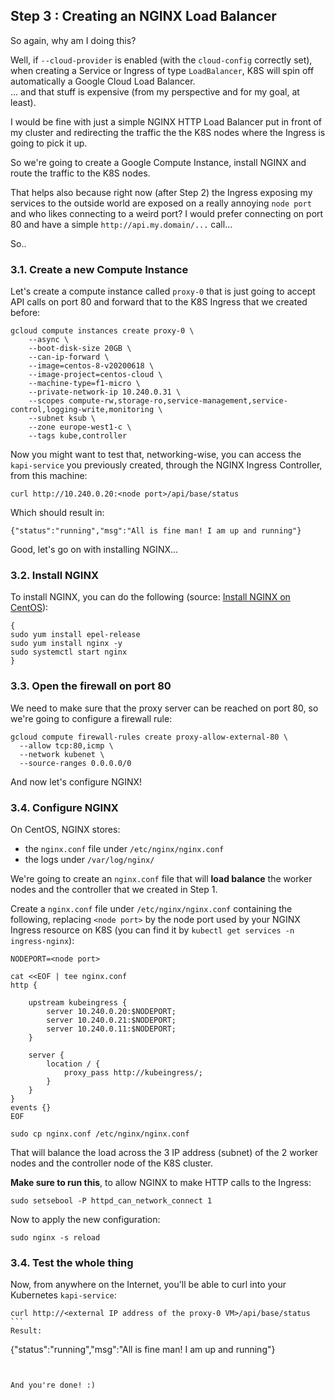 ## Step 3 : Creating an NGINX Load Balancer

So again, why am I doing this? 

Well, if `--cloud-provider` is enabled (with the `cloud-config` correctly set), when creating a Service or Ingress of type `LoadBalancer`, K8S will spin off automatically a Google Cloud Load Balancer. <br>
... and that stuff is expensive (from my perspective and for my goal, at least).

I would be fine with just a simple NGINX HTTP Load Balancer put in front of my cluster and redirecting the traffic the the K8S nodes where the Ingress is going to pick it up. 

So we're going to create a Google Compute Instance, install NGINX and route the traffic to the K8S nodes. 

That helps also because right now (after Step 2) the Ingress exposing my services to the outside world are exposed on a really annoying `node port` and who likes connecting to a weird port? I would prefer connecting on port 80 and have a simple `http://api.my.domain/...` call... 

So.. 

### 3.1. Create a new Compute Instance

Let's create a compute instance called `proxy-0` that is just going to accept API calls on port 80 and forward that to the K8S Ingress that we created before:

```
gcloud compute instances create proxy-0 \
    --async \
    --boot-disk-size 20GB \
    --can-ip-forward \
    --image=centos-8-v20200618 \
    --image-project=centos-cloud \
    --machine-type=f1-micro \
    --private-network-ip 10.240.0.31 \
    --scopes compute-rw,storage-ro,service-management,service-control,logging-write,monitoring \
    --subnet ksub \
    --zone europe-west1-c \
    --tags kube,controller
```

Now you might want to test that, networking-wise, you can access the `kapi-service` you previously created, through the NGINX Ingress Controller, from this machine: 
```
curl http://10.240.0.20:<node port>/api/base/status
```
Which should result in: 
```
{"status":"running","msg":"All is fine man! I am up and running"}
```

Good, let's go on with installing NGINX...

### 3.2. Install NGINX

To install NGINX, you can do the following (source: [Install NGINX on CentOS](https://www.digitalocean.com/community/tutorials/how-to-install-nginx-on-centos-7)): 

```
{
sudo yum install epel-release
sudo yum install nginx -y
sudo systemctl start nginx
}
```

### 3.3. Open the firewall on port 80

We need to make sure that the proxy server can be reached on port 80, so we're going to configure a firewall rule: 

```
gcloud compute firewall-rules create proxy-allow-external-80 \
  --allow tcp:80,icmp \
  --network kubenet \
  --source-ranges 0.0.0.0/0
```

And now let's configure NGINX!

### 3.4. Configure NGINX

On CentOS, NGINX stores: 
* the `nginx.conf` file under `/etc/nginx/nginx.conf`
* the logs under `/var/log/nginx/`

We're going to create an `nginx.conf` file that will **load balance** the worker nodes and the controller that we created in Step 1. 

Create a `nginx.conf` file under `/etc/nginx/nginx.conf` containing the following, replacing `<node port>` by the node port used by your NGINX Ingress resource on K8S (you can find it by `kubectl get services -n ingress-nginx`): 

```
NODEPORT=<node port>

cat <<EOF | tee nginx.conf
http {

    upstream kubeingress {
        server 10.240.0.20:$NODEPORT;
        server 10.240.0.21:$NODEPORT;
        server 10.240.0.11:$NODEPORT;
    }

    server {
        location / {
            proxy_pass http://kubeingress/;
        }
    }
}
events {}
EOF

sudo cp nginx.conf /etc/nginx/nginx.conf
```

That will balance the load across the 3 IP address (subnet) of the 2 worker nodes and the controller node of the K8S cluster.

**Make sure to run this**, to allow NGINX to make HTTP calls to the Ingress:

```
sudo setsebool -P httpd_can_network_connect 1
```

Now to apply the new configuration: 

```
sudo nginx -s reload
```

### 3.4. Test the whole thing

Now, from anywhere on the Internet, you'll be able to curl into your Kubernetes `kapi-service`:

```
curl http://<external IP address of the proxy-0 VM>/api/base/status
``` 
Result: 
```
{"status":"running","msg":"All is fine man! I am up and running"}
```


And you're done! :) 